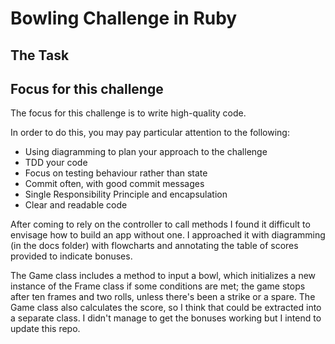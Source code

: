 Bowling Challenge in Ruby
=================

## The Task

## Focus for this challenge
The focus for this challenge is to write high-quality code.

In order to do this, you may pay particular attention to the following:
* Using diagramming to plan your approach to the challenge
* TDD your code
* Focus on testing behaviour rather than state
* Commit often, with good commit messages
* Single Responsibility Principle and encapsulation
* Clear and readable code

After coming to rely on the controller to call methods I found it difficult to envisage how to build an app without one. I approached it with diagramming (in the docs folder) with flowcharts and annotating the table of scores provided to indicate bonuses.

The Game class includes a method to input a bowl, which initializes a new instance of the Frame class if some conditions are met; the game stops after ten frames and two rolls, unless there's been a strike or a spare. The Game class also calculates the score, so I think that could be extracted into a separate class. I didn't manage to get the bonuses working but I intend to update this repo.
